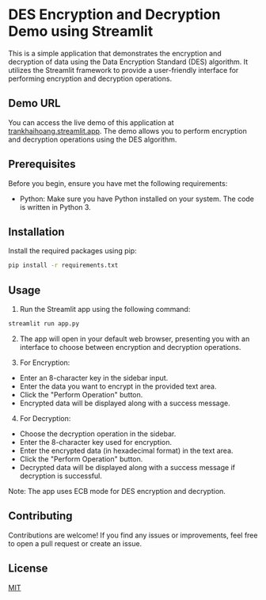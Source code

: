 # DES Encryption and Decryption Demo using Streamlit

This is a simple application that demonstrates the encryption and decryption of data using the Data Encryption Standard (DES) algorithm. It utilizes the Streamlit framework to provide a user-friendly interface for performing encryption and decryption operations.

## Demo URL

You can access the live demo of this application at [trankhaihoang.streamlit.app](https://trankhaihoang.streamlit.app). The demo allows you to perform encryption and decryption operations using the DES algorithm.


## Prerequisites

Before you begin, ensure you have met the following requirements:
- Python: Make sure you have Python installed on your system. The code is written in Python 3.


## Installation

Install the required packages using pip:

```bash
pip install -r requirements.txt

```

## Usage
1. Run the Streamlit app using the following command:
```bash
streamlit run app.py
```
2. The app will open in your default web browser, presenting you with an interface to choose between encryption and decryption operations.

3. For Encryption:
- Enter an 8-character key in the sidebar input.
- Enter the data you want to encrypt in the provided text area.
- Click the "Perform Operation" button.
- Encrypted data will be displayed along with a success message.

4. For Decryption:
- Choose the decryption operation in the sidebar.
- Enter the 8-character key used for encryption.
- Enter the encrypted data (in hexadecimal format) in the text area.
- Click the "Perform Operation" button.
- Decrypted data will be displayed along with a success message if decryption is successful.

Note: The app uses ECB mode for DES encryption and decryption.

## Contributing

Contributions are welcome! If you find any issues or improvements, feel free to open a pull request or create an issue.

## License

[MIT](https://github.com/it-TranKhaiHoang/DES-Encrypt-Decrypt-Demo/blob/main/LICENSE)
